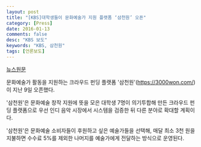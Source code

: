 ```yaml
---
layout: post
title: "[KBS]대학생들이 문화예술가 지원 플랫폼 ‘삼천원’ 오픈"
category: [Press]
date: 2016-01-13
comments: false
desc: "KBS 보도"
keywords: "KBS, 삼천원"
tags: [언론보도]
---
```

[뉴스원문](http://news.kbs.co.kr/news/view.do?ncd=3293775)

문화예술가 활동을 지원하는 크라우드 펀딩 플랫폼 '삼천원'(https://3000won.com/)이 지난 9일 오픈했다.


'삼천원'은 문화예술 창작 지원에 뜻을 모은 대학생 7명이 의기투합해 만든 크라우드 펀딩 플랫폼으로 우선 인디 음악 시장에서 시스템을 검증한 뒤 다른 분야로 확대할 계획이다.

'삼천원'은 문화예술 소비자들이 후원하고 싶은 예술가들을 선택해, 매달 최소 3천 원을 지불하면 수수료 5%를 제외한 나머지를 예술가에게 전달하는 방식으로 운영된다.
